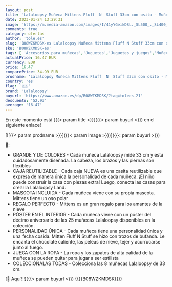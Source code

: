 ```yaml
---
layout: post
title: 'Lalaloopsy Muñeca Mittens Fluff  N  Stuff 33cm con osito - Muñeca inspirada en el invierno con vestido y zapatos intercambiables en blanco y azul - Caja reutilizable - Edad: 3+ años  576907EUC'
date: 2023-01-24 13:29:31
image: 'https://m.media-amazon.com/images/I/41yYGeikDSL._SL500_._SL400_.jpg'
comments: true
category: ofertas
author: 'tole.es'
slug: 'B08WZKMDSK-es Lalaloopsy Muñeca Mittens Fluff N Stuff 33cm con osito -...'
sku: 'B08WZKMDSK-es'
tags: [ 'Accesorios para muñecas','Juguetes','Juguetes y juegos','Muñecas bebé','Muñecas y accesorios','lalaloopsy','zapatos','🇪🇸', ]
actualPrice: 16.47 EUR
currency: EUR
price: 16.47
comparePrice: 34.99 EUR
prodname: 'Lalaloopsy Muñeca Mittens Fluff  N  Stuff 33cm con osito - Muñeca inspirada en el invierno con vestido y zapatos intercambiables en blanco y azul - Caja reutilizable - Edad: 3+ años  576907EUC'
country: 'es'
flag: '🇪🇸'
brand: 'Lalaloopsy'
buyurl: 'https://www.amazon.es/dp/B08WZKMDSK/?tag=tolees-21'
descuento: '52.93'
average: '16.47'
---
```


En este momento está [{{< param title >}}]({{< param buyurl >}}) en el siguiente enlace!

[![{{< param prodname >}}]({{< param image >}})]({{< param buyurl >}})

🔎:

- GRANDE Y DE COLORES - Cada muñeca Lalaloopsy mide 33 cm y está cuidadosamente diseñada. La cabeza, los brazos y las piernas son flexibles
- CAJA REUTILIZABLE - Cada caja NUEVA es una casita reutilizable que expresa de manera única la personalidad de cada muñeca. ¡El niño puede construir la casa con piezas extra! Luego, conecta las casas para crear la Lalaloopsy Land.
- MASCOTA INCLUIDA - Cada muñeca viene con su propia mascota. Mittens tiene un oso polar
- REGALO PERFECTO - Mittens es un gran regalo para los amantes de la nieve
- PÓSTER EN EL INTERIOR - Cada muñeca viene con un póster del décimo aniversario de las 25 muñecas Lalaloopsy disponibles en la colección.
- PERSONALIDAD ÚNICA - Cada muñeca tiene una personalidad única y una fecha cosida. Mitten Fluff N Stuff se hizo con trozos de bufanda. Le encanta el chocolate caliente, las peleas de nieve, tejer y acurrucarse junto al fuego.
- JUEGA CON LA ROPA - La ropa y los zapatos de alta calidad de la muñeca se pueden quitar para jugar a ser estilista
- COLECCIÓNALAS TODAS - Colecciona las 8 muñecas Lalaloopsy de 33 cm.

[🛒 Aquí!!!]({{< param buyurl >}})
{{<world>}}B08WZKMDSK{{</world>}}
